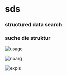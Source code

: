 # sds
### structured data search
### suche die struktur

![usage](https://raw.githubusercontent.com/monsterkodi/sds/master/img/sds-h.png)

![noarg](https://raw.githubusercontent.com/monsterkodi/sds/master/img/sds.png)

![expls](https://raw.githubusercontent.com/monsterkodi/sds/master/img/sds-k.png)
